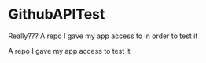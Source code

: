 # GithubAPITest

Really???
A repo I gave my app access to in order to test it


A repo I gave my app access to test it
